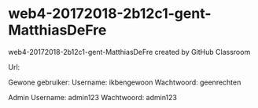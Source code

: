 # web4-20172018-2b12c1-gent-MatthiasDeFre
web4-20172018-2b12c1-gent-MatthiasDeFre created by GitHub Classroom


Url:

Gewone gebruiker: 
Username: ikbengewoon
Wachtwoord: geenrechten

Admin
Username: admin123 
Wachtwoord: admin123

